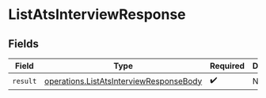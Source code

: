 # ListAtsInterviewResponse


## Fields

| Field                                                                                              | Type                                                                                               | Required                                                                                           | Description                                                                                        |
| -------------------------------------------------------------------------------------------------- | -------------------------------------------------------------------------------------------------- | -------------------------------------------------------------------------------------------------- | -------------------------------------------------------------------------------------------------- |
| `result`                                                                                           | [operations.ListAtsInterviewResponseBody](../../models/operations/listatsinterviewresponsebody.md) | :heavy_check_mark:                                                                                 | N/A                                                                                                |